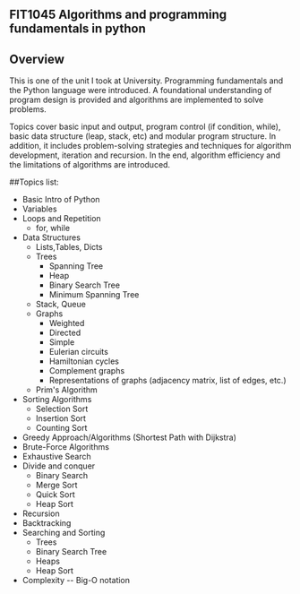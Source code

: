 ## FIT1045  Algorithms and programming fundamentals in python

## Overview
This is one of the unit I took at University. Programming fundamentals and the Python language were introduced. A foundational understanding of program design is provided and algorithms are implemented to solve problems.

Topics cover basic input and output, program control (if condition, while), basic data structure (leap, stack, etc) and modular program structure. In addition, it includes problem-solving strategies and techniques for algorithm development, iteration and recursion. In the end, algorithm efficiency and the limitations of algorithms are introduced.


##Topics list:
* Basic Intro of Python
* Variables 
* Loops and Repetition
  * for, while
* Data Structures
  * Lists,Tables, Dicts
  * Trees
    * Spanning Tree
    * Heap
    * Binary Search Tree
    * Minimum Spanning Tree
  * Stack, Queue
  * Graphs
    * Weighted
    * Directed
    * Simple
    * Eulerian circuits
    * Hamiltonian cycles
    * Complement graphs
    * Representations of graphs (adjacency matrix, list of edges, etc.)
  * Prim's Algorithm
* Sorting Algorithms
  * Selection Sort
  * Insertion Sort
  * Counting Sort
* Greedy Approach/Algorithms (Shortest Path with Dijkstra)
* Brute-Force Algorithms
* Exhaustive Search
* Divide and conquer
  * Binary Search
  * Merge Sort
  * Quick Sort
  * Heap Sort
* Recursion
* Backtracking
* Searching and Sorting
  * Trees
  * Binary Search Tree
  * Heaps
  * Heap Sort
* Complexity -- Big-O notation
